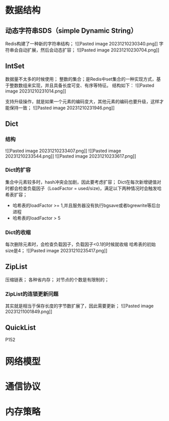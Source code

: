 # 数据结构

## 动态字符串SDS（simple Dynamic String）
Redis构建了一种新的字符串结构；
![[Pasted image 20231210230340.png]]
字符串会自动扩展，然后会动态扩容；
![[Pasted image 20231210230704.png]]

## IntSet
数据量不太多的时候使用；
整数的集合；是Redis中set集合的一种实现方式，基于整数数组来实现，并且具备长度可变、有序等特征。
结构如下：
![[Pasted image 20231210231014.png]]

支持升级操作，就是如果一个元素的编码变大，其他元素的编码也要升级，这样才能保持一致；
![[Pasted image 20231210231946.png]]

## Dict
### 结构
![[Pasted image 20231210233407.png]]
![[Pasted image 20231210233544.png]]
![[Pasted image 20231210233617.png]]
### Dict的扩容
集合中元素较多时，hash冲突会加剧，因此要考虑扩容；
Dict在每次新增键值对时都会检查负载因子（LoadFactor = used/size)，满足以下两种情况时会触发哈希表扩容；
- 哈希表的loadFactor >= 1,并且服务器没有执行bgsave或者bgrewrite等后台进程
- 哈希表的loadFactor > 5

### Dict的收缩
每次删除元素时，会检查负载因子，负载因子<0.1的时候就收缩
哈希表的初始size是4；
![[Pasted image 20231210235417.png]]

## ZipList
压缩链表；
各种省内存；
对节点的个数是有限制的；

### ZipList的连锁更新问题
其实就是相当于保存长度的字节数扩展了，因此需要更新；
![[Pasted image 20231211001849.png]]

## QuickList

P152

# 网络模型



# 通信协议



# 内存策略


